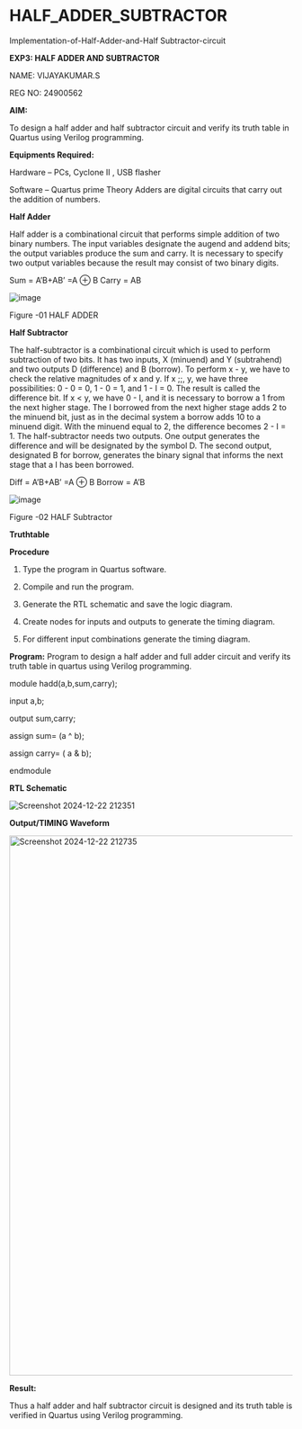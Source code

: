# HALF_ADDER_SUBTRACTOR

Implementation-of-Half-Adder-and-Half Subtractor-circuit

**EXP3: HALF ADDER AND SUBTRACTOR**

NAME: VIJAYAKUMAR.S

REG NO: 24900562

**AIM:**

To design a half adder and half subtractor circuit and verify its truth table in Quartus using Verilog programming.

**Equipments Required:**

Hardware – PCs, Cyclone II , USB flasher 

Software – Quartus prime Theory Adders are digital circuits that carry out the addition of numbers.

**Half Adder**

Half adder is a combinational circuit that performs simple addition of two binary numbers. The input variables designate the augend and addend bits; the output variables produce the sum and carry. It is necessary to specify two output variables because the result may consist of two binary digits.

Sum = A’B+AB’ =A ⊕ B Carry = AB

![image](https://github.com/naavaneetha/HALF_ADDER_SUBTRACTOR/assets/154305477/bd4a0b2c-cdbc-4184-ab08-81578f121e1f)

Figure -01 HALF ADDER

**Half Subtractor**

The half-subtractor is a combinational circuit which is used to perform subtraction of two bits. It has two inputs, X (minuend) and Y (subtrahend) and two outputs D (difference) and B (borrow). To perform x - y, we have to check the relative magnitudes of x and y. If x ;;, y, we have three possibilities: 0 - 0 = 0, 1 - 0 = 1, and 1 - I = 0. The result is called the difference bit. If x < y, we have 0 - I, and it is necessary to borrow a 1 from the next higher stage. The I borrowed from the next higher stage adds 2 to the minuend bit, just as in the decimal system a borrow adds 10 to a minuend digit. With the minuend equal to 2, the difference becomes 2 - I = 1. The half-subtractor needs two outputs. One output generates the difference and will be designated by the symbol D. The second output, designated B for borrow, generates the binary signal that informs the next stage that a I has been borrowed. 

Diff = A’B+AB’ =A ⊕ B
Borrow = A’B

 ![image](https://github.com/naavaneetha/HALF_ADDER_SUBTRACTOR/assets/154305477/d76b099c-513f-4e7c-843a-e2fd028a531a)

Figure -02 HALF Subtractor

**Truthtable**

**Procedure**

1.	Type the program in Quartus software.

2.	Compile and run the program.

3.	Generate the RTL schematic and save the logic diagram.

4.	Create nodes for inputs and outputs to generate the timing diagram.

5.	For different input combinations generate the timing diagram.


**Program:**
 Program to design a half adder and full adder circuit and verify its truth table in quartus using Verilog programming.

module hadd(a,b,sum,carry);

input a,b;

output sum,carry;

assign sum= (a ^ b);

assign carry= ( a & b);

endmodule


**RTL Schematic**

![Screenshot 2024-12-22 212351](https://github.com/user-attachments/assets/3e57f5dd-148f-4e69-b794-628a8f3769b4)

**Output/TIMING Waveform**

<img width="960" alt="Screenshot 2024-12-22 212735" src="https://github.com/user-attachments/assets/838cbf7b-7c23-4038-9a0d-5cf8c823844c" />

**Result:**


Thus a half adder and half subtractor circuit is designed and its truth table is verified in Quartus using Verilog programming.

